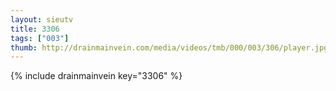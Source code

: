 ```yaml
--- 
layout: sieutv
title: 3306
tags: ["003"]
thumb: http://drainmainvein.com/media/videos/tmb/000/003/306/player.jpg
---
```

{% include drainmainvein key="3306" %} 
